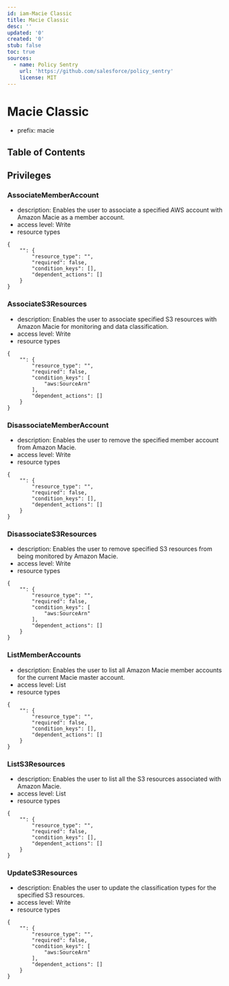 ```yaml
---
id: iam-Macie Classic
title: Macie Classic
desc: ''
updated: '0'
created: '0'
stub: false
toc: true
sources:
  - name: Policy Sentry
    url: 'https://github.com/salesforce/policy_sentry'
    license: MIT
---
```

# Macie Classic
- prefix: macie

## Table of Contents

## Privileges
### AssociateMemberAccount
- description: Enables the user to associate a specified AWS account with Amazon Macie as a member account.
- access level: Write
- resource types
```
{
    "": {
        "resource_type": "",
        "required": false,
        "condition_keys": [],
        "dependent_actions": []
    }
}
```
### AssociateS3Resources
- description: Enables the user to associate specified S3 resources with Amazon Macie for monitoring and data classification.
- access level: Write
- resource types
```
{
    "": {
        "resource_type": "",
        "required": false,
        "condition_keys": [
            "aws:SourceArn"
        ],
        "dependent_actions": []
    }
}
```
### DisassociateMemberAccount
- description: Enables the user to remove the specified member account from Amazon Macie.
- access level: Write
- resource types
```
{
    "": {
        "resource_type": "",
        "required": false,
        "condition_keys": [],
        "dependent_actions": []
    }
}
```
### DisassociateS3Resources
- description: Enables the user to remove specified S3 resources from being monitored by Amazon Macie.
- access level: Write
- resource types
```
{
    "": {
        "resource_type": "",
        "required": false,
        "condition_keys": [
            "aws:SourceArn"
        ],
        "dependent_actions": []
    }
}
```
### ListMemberAccounts
- description: Enables the user to list all Amazon Macie member accounts for the current Macie master account.
- access level: List
- resource types
```
{
    "": {
        "resource_type": "",
        "required": false,
        "condition_keys": [],
        "dependent_actions": []
    }
}
```
### ListS3Resources
- description: Enables the user to list all the S3 resources associated with Amazon Macie.
- access level: List
- resource types
```
{
    "": {
        "resource_type": "",
        "required": false,
        "condition_keys": [],
        "dependent_actions": []
    }
}
```
### UpdateS3Resources
- description: Enables the user to update the classification types for the specified S3 resources.
- access level: Write
- resource types
```
{
    "": {
        "resource_type": "",
        "required": false,
        "condition_keys": [
            "aws:SourceArn"
        ],
        "dependent_actions": []
    }
}
```
